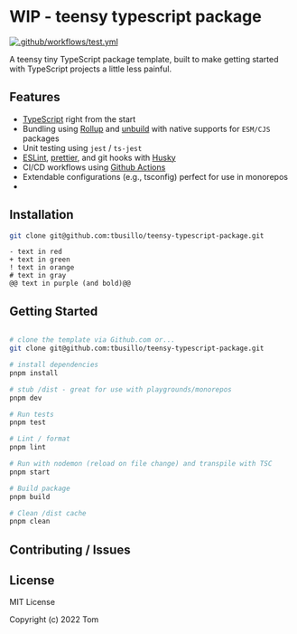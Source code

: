 # WIP - teensy typescript package

[![.github/workflows/test.yml](https://github.com/tbusillo/teensy-typescript-package/actions/workflows/test.yml/badge.svg)](https://github.com/tbusillo/teensy-typescript-package/actions/workflows/test.yml)

A teensy tiny TypeScript package template, built to make getting started with TypeScript projects a little less painful. 

## Features

- [TypeScript](https://www.typescriptlang.org/) right from the start
- Bundling using [Rollup](https://github.com/rollup/rollup) and [unbuild](https://github.com/unjs/unbuild) with native supports for `ESM/CJS` packages
- Unit testing using `jest` / `ts-jest`
- [ESLint](https://github.com/eslint/eslint), [prettier](https://github.com/prettier/prettier), and git hooks with [Husky](https://github.com/typicode/husky)
- CI/CD workflows using [Github Actions](https://docs.github.com/en/actions) 
- Extendable configurations (e.g., tsconfig) perfect for use in monorepos
-

## Installation

```bash
git clone git@github.com:tbusillo/teensy-typescript-package.git

```

```diff-bash
- text in red
+ text in green
! text in orange
# text in gray
@@ text in purple (and bold)@@
```

## Getting Started

```bash

# clone the template via Github.com or...
git clone git@github.com:tbusillo/teensy-typescript-package.git

# install dependencies
pnpm install

# stub /dist - great for use with playgrounds/monorepos
pnpm dev

# Run tests
pnpm test

# Lint / format
pnpm lint

# Run with nodemon (reload on file change) and transpile with TSC
pnpm start

# Build package
pnpm build

# Clean /dist cache
pnpm clean

```

## Contributing / Issues

## License

MIT License

Copyright (c) 2022 Tom
